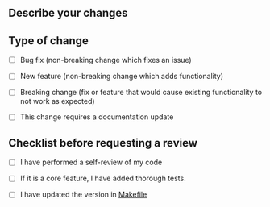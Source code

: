 ## Describe your changes


## Type of change

- [ ] Bug fix (non-breaking change which fixes an issue)
- [ ] New feature (non-breaking change which adds functionality)
- [ ] Breaking change (fix or feature that would cause existing functionality to not work as expected)
- [ ] This change requires a documentation update


## Checklist before requesting a review
- [ ] I have performed a self-review of my code
- [ ] If it is a core feature, I have added thorough tests.
- [ ] I have updated the version in [Makefile](../Makefile)

